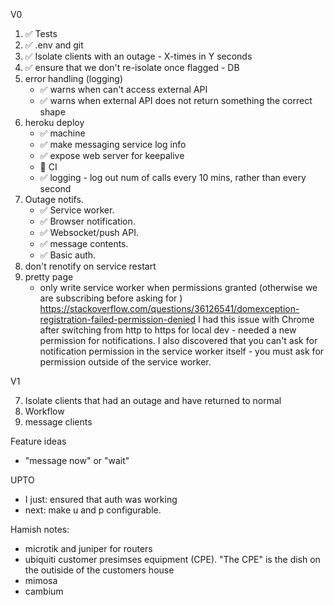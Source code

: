 V0

1. ✅ Tests
2. ✅ .env and git
3. ✅ Isolate clients with an outage - X-times in Y seconds
4. ✅ ensure that we don't re-isolate once flagged - DB
6. error handling (logging)
    - ✅ warns when can't access external API
    - ✅ warns when external API does not return something the correct shape
6. heroku deploy
    - ✅ machine
    - ✅ make messaging service log info
    - ✅ expose web server for keepalive
    - 🚫 CI 
    - ✅ logging - log out num of calls every 10 mins, rather than every second
5. Outage notifs.
    - ✅ Service worker.
    - ✅ Browser notification. 
    - ✅ Websocket/push API. 
    - ✅ message contents.
    - ✅ Basic auth.
6. don't renotify on service restart
7. pretty page
    - only write service worker when permissions granted (otherwise we are subscribing before asking for )     https://stackoverflow.com/questions/36126541/domexception-registration-failed-permission-denied I had this issue with Chrome after switching from http to https for local dev - needed a new permission for notifications.  I also discovered that you can't ask for notification permission in the service worker itself - you must ask for permission outside of the service worker.

V1

7. Isolate clients that had an outage and have returned to normal
7. Workflow
8. message clients

Feature ideas

- "message now" or "wait"

UPTO

- I just: ensured that auth was working
- next: make u and p configurable.

Hamish notes:

- microtik and juniper for routers
- ubiquiti customer presimses equipment (CPE).  "The CPE" is the dish on the outiside of the customers house
- mimosa
- cambium
